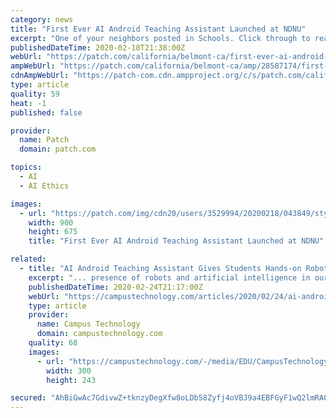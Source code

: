 ```yaml
---
category: news
title: "First Ever AI Android Teaching Assistant Launched at NDNU"
excerpt: "One of your neighbors posted in Schools. Click through to read what they have to say. (The views expressed in this post are the author’s own.)"
publishedDateTime: 2020-02-18T21:38:00Z
webUrl: "https://patch.com/california/belmont-ca/first-ever-ai-android-teaching-assistant-launched-ndnu"
ampWebUrl: "https://patch.com/california/belmont-ca/amp/28587174/first-ever-ai-android-teaching-assistant-launched-ndnu"
cdnAmpWebUrl: "https://patch-com.cdn.ampproject.org/c/s/patch.com/california/belmont-ca/amp/28587174/first-ever-ai-android-teaching-assistant-launched-ndnu"
type: article
quality: 59
heat: -1
published: false

provider:
  name: Patch
  domain: patch.com

topics:
  - AI
  - AI Ethics

images:
  - url: "https://patch.com/img/cdn20/users/3529994/20200218/043849/styles/patch_image/public/mariabot___18163708666.jpg?width=984"
    width: 900
    height: 675
    title: "First Ever AI Android Teaching Assistant Launched at NDNU"

related:
  - title: "AI Android Teaching Assistant Gives Students Hands-on Robotics Experience"
    excerpt: "... presence of robots and artificial intelligence in our world,\" said Barry in an article about the project. \"One of the points that I'm bringing out in this class is that robots reflect their programming: If they're programmed with a life-affirming, ethical framework, they are more likely to act ethically and help humans to do the same.\""
    publishedDateTime: 2020-02-24T21:17:00Z
    webUrl: "https://campustechnology.com/articles/2020/02/24/ai-android-teaching-assistant-gives-students-hands-on-robotics-experience.aspx"
    type: article
    provider:
      name: Campus Technology
      domain: campustechnology.com
    quality: 68
    images:
      - url: "https://campustechnology.com/-/media/EDU/CampusTechnology/2020-images/20200224MariaBotfigure1.jpg"
        width: 300
        height: 243

secured: "AhBiGwAc7GdivwZ+tknzyDegXfw8oLDb58Zyfj4oVBJ9a4EBFGyF1wQ2lmRA09dCjDBu3rp/iDrjji4xC7fDAClIt7pMg4V44FvRd5da/D93susWeYxt/QWhLNQEK7AEtkldkYCFp2GS3E5kPs/rZqZV5sISqQveNi/N6BkzLM2Y+QGZ4RcvDKU14qipowQ6gA8yh45EcnrA96mcQW4Tk/HhYUjn9dvWL/kt0kc5/HjxHaMPiMtvkBGYQI17fDztOCIKuW7ubZgBpe1zJPxXSF2x+LtGs2JRXWR2z9OiDoArT0bZPs9kXH5im3dkjWfSYlJUTrUU1uORW/c/zAHjt0TV+I+srOYtd7cZ+dzWmwPehtXACtssrRgOkFppl+6ZiNRK1t4Bh+jNOF1chzYDkSsRXzkJiQtxRQEJZ9+r9ERZ0o3Yosyqy6DQhQPdESyBBUmdyj7z5uSgAMEhrL2cn+0yKvHC5xnxwafFbX+6yxE=;aq7N3C+1T9tmw6G0Xg1hVg=="
---
```


